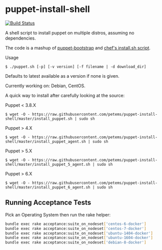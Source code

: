 puppet-install-shell
====================

[![Build Status](https://travis-ci.org/petems/puppet-install-shell.png)](https://travis-ci.org/petems/puppet-install-shell)

A shell script to install puppet on multiple distros, assuming no dependencies.

The code is a mashup of [puppet-bootstrap](https://github.com/hashicorp/puppet-bootstrap) and [chef's install.sh script](https://www.getchef.com/chef/install.sh).

Usage
```
$ ./puppet.sh [-p] [-v version] [-f filename | -d download_dir]
```

Defaults to latest available as a version if none is given.

Currently working on: Debian, CentOS.

A quick way to install after carefully looking at the source:

Puppet < 3.8.X

```
$ wget -O - https://raw.githubusercontent.com/petems/puppet-install-shell/master/install_puppet.sh | sudo sh
```

Puppet > 4.X
```
$ wget -O - https://raw.githubusercontent.com/petems/puppet-install-shell/master/install_puppet_agent.sh | sudo sh
```

Puppet > 5.X
```
$ wget -O - https://raw.githubusercontent.com/petems/puppet-install-shell/master/install_puppet_5_agent.sh | sudo sh
```

Puppet > 6.X
```
$ wget -O - https://raw.githubusercontent.com/petems/puppet-install-shell/master/install_puppet_6_agent.sh | sudo sh
```

## Running Acceptance Tests

Pick an Operating System then run the rake helper:

```bash
bundle exec rake acceptance:suite_on_nodeset['centos-6-docker']
bundle exec rake acceptance:suite_on_nodeset['centos-7-docker']
bundle exec rake acceptance:suite_on_nodeset['ubuntu-1404-docker']
bundle exec rake acceptance:suite_on_nodeset['ubuntu-1604-docker']
bundle exec rake acceptance:suite_on_nodeset['debian-8-docker']
```

